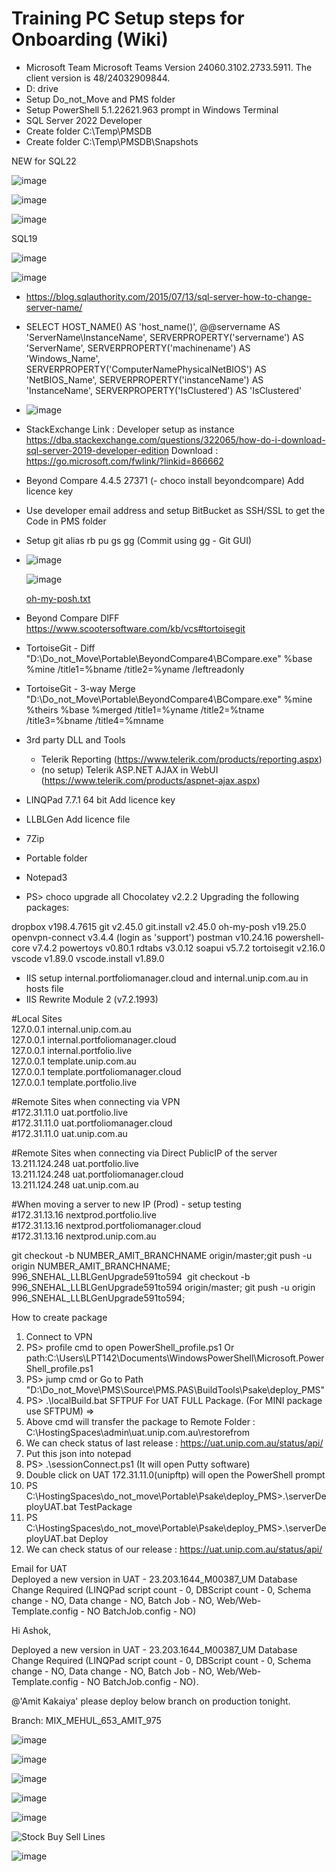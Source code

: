 # Training PC Setup steps for Onboarding (Wiki)
- Microsoft Team Microsoft Teams Version 24060.3102.2733.5911. The client version is 48/24032909844.
- D: drive
- Setup Do_not_Move and PMS folder
- Setup PowerShell 5.1.22621.963 prompt in Windows Terminal
- SQL Server 2022 Developer
- Create folder C:\Temp\PMSDB
- Create folder C:\Temp\PMSDB\Snapshots

NEW for SQL22

![image](https://github.com/user-attachments/assets/6addeabb-1ddf-46dd-aae3-e0b4bc44c141)


![image](https://github.com/unipcomau/pmswiki/assets/71107438/4c7fa180-8c63-47e0-a1a3-945ae43543eb)

![image](https://github.com/unipcomau/pmswiki/assets/71107438/2dc0092d-c69a-4193-b46c-bf94c1573346)

SQL19

![image](https://user-images.githubusercontent.com/71107438/218455248-e974b527-ecd0-4282-822d-2193a6753ee9.png)

![image](https://user-images.githubusercontent.com/86107243/218457084-c6abc38b-b4c0-4aba-ac25-dd918b8fc646.png)

- https://blog.sqlauthority.com/2015/07/13/sql-server-how-to-change-server-name/
- SELECT  HOST_NAME() AS 'host_name()',
@@servername AS 'ServerName\InstanceName',
SERVERPROPERTY('servername') AS 'ServerName',
SERVERPROPERTY('machinename') AS 'Windows_Name',
SERVERPROPERTY('ComputerNamePhysicalNetBIOS') AS 'NetBIOS_Name',
SERVERPROPERTY('instanceName') AS 'InstanceName',
SERVERPROPERTY('IsClustered') AS 'IsClustered'
- ![image](https://user-images.githubusercontent.com/71107438/218431728-72d41f8c-bec0-4f74-8143-01eaaf4c12d4.png)
- StackExchange Link : Developer setup as instance https://dba.stackexchange.com/questions/322065/how-do-i-download-sql-server-2019-developer-edition
  Download : https://go.microsoft.com/fwlink/?linkid=866662 
- Beyond Compare 4.4.5 27371 (- choco install beyondcompare) Add licence key
- Use developer email address and setup BitBucket as SSH/SSL to get the Code in PMS folder
- Setup git alias rb pu gs gg (Commit using gg - Git GUI)
- ![image](https://github.com/unipcomau/pmswiki/assets/71107438/5ec7ca95-c923-4eb9-ba2e-311503a1f4a5)

  ![image](https://github.com/unipcomau/pmswiki/assets/71107438/47d6ec2d-f441-46f3-8758-30a54d881751)

  [oh-my-posh.txt](https://github.com/unipcomau/pmswiki/files/15080386/oh-my-posh.txt)

- Beyond Compare DIFF
https://www.scootersoftware.com/kb/vcs#tortoisegit
- TortoiseGit - Diff "D:\Do_not_Move\Portable\BeyondCompare4\BCompare.exe" %base %mine /title1=%bname /title2=%yname /leftreadonly
- TortoiseGit - 3-way Merge "D:\Do_not_Move\Portable\BeyondCompare4\BCompare.exe" %mine %theirs %base %merged /title1=%yname /title2=%tname /title3=%bname /title4=%mname
- 3rd party DLL and Tools
  - Telerik Reporting (https://www.telerik.com/products/reporting.aspx)
  - (no setup) Telerik ASP.NET AJAX in WebUI (https://www.telerik.com/products/aspnet-ajax.aspx)
- LINQPad 7.7.1 64 bit Add licence key
- LLBLGen Add licence file

- 7Zip
- Portable folder
- Notepad3

- PS> choco upgrade all
Chocolatey v2.2.2
Upgrading the following packages:

dropbox v198.4.7615 
git v2.45.0 
git.install v2.45.0 
oh-my-posh v19.25.0 
openvpn-connect v3.4.4 (login as 'support')
postman v10.24.16 
powershell-core v7.4.2 
powertoys v0.80.1 
rdtabs v3.0.12 
soapui v5.7.2 
tortoisegit v2.16.0 
vscode v1.89.0 
vscode.install v1.89.0 

- IIS setup internal.portfoliomanager.cloud and internal.unip.com.au in hosts file<br />
- IIS Rewrite Module 2 (v7.2.1993)

#Local Sites<br />
127.0.0.1         internal.unip.com.au<br />
127.0.0.1         internal.portfoliomanager.cloud<br />
127.0.0.1         internal.portfolio.live<br />
127.0.0.1         template.unip.com.au<br />
127.0.0.1         template.portfoliomanager.cloud<br />
127.0.0.1         template.portfolio.live<br />

#Remote Sites when connecting via VPN<br />
#172.31.11.0       uat.portfolio.live<br />
#172.31.11.0       uat.portfoliomanager.cloud<br />
#172.31.11.0       uat.unip.com.au<br />

#Remote Sites when connecting via Direct PublicIP of the server<br />
13.211.124.248       uat.portfolio.live<br />
13.211.124.248       uat.portfoliomanager.cloud<br />
13.211.124.248       uat.unip.com.au<br />

#When moving a server to new IP (Prod) - setup testing<br />
#172.31.13.16      nextprod.portfolio.live<br />
#172.31.13.16      nextprod.portfoliomanager.cloud<br />
#172.31.13.16      nextprod.unip.com.au<br />

git checkout -b NUMBER_AMIT_BRANCHNAME origin/master;git push -u origin NUMBER_AMIT_BRANCHNAME;     
996_SNEHAL_LLBLGenUpgrade591to594 
git checkout -b 996_SNEHAL_LLBLGenUpgrade591to594 origin/master;
git push -u origin 996_SNEHAL_LLBLGenUpgrade591to594;


How to create package<br />
1. Connect to VPN<br />
2. PS> profile cmd to open PowerShell_profile.ps1 Or path:C:\Users\LPT142\Documents\WindowsPowerShell\Microsoft.PowerShell_profile.ps1<br />
3. PS> jump cmd or Go to Path "D:\Do_not_Move\PMS\Source\PMS.PAS\BuildTools\Psake\deploy_PMS"  <br />
4. PS> .\localBuild.bat SFTPUF  For UAT FULL Package. (For MINI package use SFTPUM) =><br />
5. Above cmd will transfer the package to Remote Folder :  C:\HostingSpaces\admin\uat.unip.com.au\restorefrom<br />
6. We can check status of last release : https://uat.unip.com.au/status/api/<br />
7. Put this json into notepad<br />
8. PS>  .\sessionConnect.ps1 (It will open Putty software)<br />
9. Double click on UAT 172.31.11.0(unipftp) will open the PowerShell prompt<br />
10. PS C:\HostingSpaces\do_not_move\Portable\Psake\deploy_PMS>.\serverDeployUAT.bat TestPackage<br />
11. PS C:\HostingSpaces\do_not_move\Portable\Psake\deploy_PMS>.\serverDeployUAT.bat Deploy<br />
12. We can check status of our release : https://uat.unip.com.au/status/api/<br />

Email for UAT<br />
Deployed a new version in UAT - 23.203.1644_M00387_UM Database Change Required (LINQPad script count - 0, DBScript count - 0, Schema change - NO, Data change - NO, Batch Job - NO, Web/Web-Template.config - NO BatchJob.config - NO)

Hi Ashok,

Deployed a new version in UAT - 23.203.1644_M00387_UM Database Change Required (LINQPad script count - 0, DBScript count - 0, Schema change - NO, Data change - NO, Batch Job - NO, Web/Web-Template.config - NO BatchJob.config - NO).

@'Amit Kakaiya' please deploy below branch on production tonight.

Branch: MIX_MEHUL_653_AMIT_975

![image](https://user-images.githubusercontent.com/71107438/220879633-0a796a65-715b-47b6-a9a3-2e0d30ddcc65.png)

![image](https://user-images.githubusercontent.com/71107438/218746935-f925da82-7c08-4316-8112-8d0ad492477f.png)

![image](https://user-images.githubusercontent.com/71107438/220823620-879c1450-1c66-4559-a854-c8e3cd8b2ddf.png)

![image](https://user-images.githubusercontent.com/71107438/221779053-910ccfa7-e9e5-4af0-a37a-061098bc8f12.png)

![image](https://user-images.githubusercontent.com/71107438/224647508-8eb4facc-ae74-4210-8a59-538ba74fd328.png)

![Stock Buy Sell Lines](https://user-images.githubusercontent.com/71107438/233927415-6ab401e9-6119-4597-b275-a9cad912f591.png)



![image](https://github.com/unipcomau/pmswiki/assets/71107438/2dc0092d-c69a-4193-b46c-bf94c1573346)



